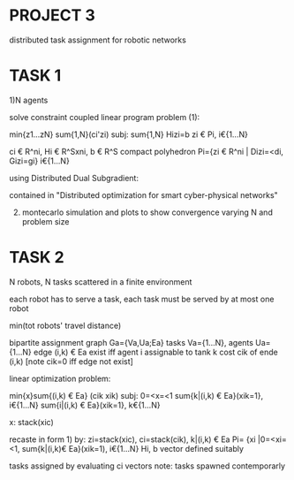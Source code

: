 # PROJECT 3

distributed task assignment for robotic networks

# TASK 1

1)N agents

solve constraint coupled linear program problem (1):

min{z1...zN} sum{1,N}(ci'zi)
subj: 	sum{1,N} Hizi=b
	zi € Pi, i€{1...N}

ci € R^ni, Hi € R^Sxni, b € R^S
compact polyhedron Pi={zi € R^ni | Dizi=<di, Gizi=gi} i€{1...N}

using Distributed Dual Subgradient:

contained in "Distributed optimization for smart cyber-physical networks"

2) montecarlo simulation and plots to show convergence varying N and problem size

# TASK 2

N robots, N tasks scattered in a finite environment

each robot has to serve a task, each task must be served by at most one robot

min(tot robots' travel distance)

bipartite assignment graph Ga={Va,Ua;Ea}
tasks Va={1...N}, agents Ua={1...N}
edge (i,k) € Ea exist iff agent i assignable to tank k
cost cik of ende (i,k) [note cik=0 iff edge not exist]

linear optimization problem:

min{x}sum{(i,k) € Ea} (cik xik)
subj: 	0=<x=<1
	sum{k|(i,k) € Ea}(xik=1}, i€{1...N}
	sum{i|(i,k) € Ea}(xik=1}, k€{1...N}

x: stack(xic)

recaste in form 1) by: 
zi=stack(xic), ci=stack(cik), k|(i,k) € Ea
Pi= {xi |0=<xi=<1, sum{k|(i,k)€ Ea}(xik=1), i€{1...N}
Hi, b vector defined suitably

tasks assigned by evaluating ci vectors
note: tasks spawned contemporarly
